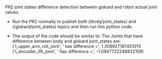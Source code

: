 PR2 joint states difference detection between giskard and robot actual joint values.

- Run the PR2 normally to publish both (/body/joint_states) and (/giskard/joint_states) topics and then run this python code.

- The output of the code should be similar to:
  The Joints that have difference between body and giskard joint_states are:
     ('l_upper_arm_roll_joint', '   has difference =', 1.308927187451011)
     ('l_shoulder_lift_joint', '   has difference =', -1.0947722246832159)



